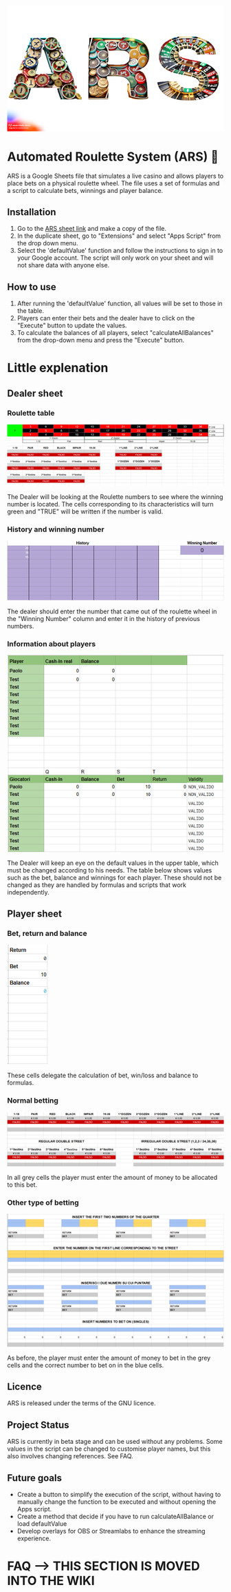 ![Brand Image](brand-image.png)

# Automated Roulette System (ARS) 🎰

ARS is a Google Sheets file that simulates a live casino and allows players to place bets on a physical roulette wheel. The file uses a set of formulas and a script to calculate bets, winnings and player balance.

## Installation

1. Go to the [ARS sheet link](https://docs.google.com/spreadsheets/d/14G8uvZQG2EfwmBMk9HPM--t2D0ymGmPYAxfy_NaDtZI/edit#gid=255657849) and make a copy of the file.
2. In the duplicate sheet, go to "Extensions" and select "Apps Script" from the drop down menu.
3. Select the 'defaultValue' function and follow the instructions to sign in to your Google account. The script will only work on your sheet and will not share data with anyone else.

## How to use

1. After running the 'defaultValue' function, all values will be set to those in the table.
2. Players can enter their bets and the dealer have to click on the "Execute" button to update the values.
3. To calculate the balances of all players, select "calculateAllBalances" from the drop-down menu and press the "Execute" button.

# Little explenation 

## Dealer sheet

### Roulette table
![Roulette table](roulette.png)

The Dealer will be looking at the Roulette numbers to see where the winning number is located. The cells corresponding to its characteristics will turn green and "TRUE" will be written if the number is valid.

### History and winning number
![History of extracted numbers](history.png) 

The dealer should enter the number that came out of the roulette wheel in the "Winning Number" column and enter it in the history of previous numbers.

### Information about players
![players info](tabs.png)

The Dealer will keep an eye on the default values in the upper table, which must be changed according to his needs. The table below shows values such as the bet, balance and winnings for each player. These should not be changed as they are handled by formulas and scripts that work independently.

## Player sheet

### Bet, return and balance
![Bet, return and balance](RBB.png)

These cells delegate the calculation of bet, win/loss and balance to formulas.

### Normal betting 
![outside bet](regularplayer.png)

In all grey cells the player must enter the amount of money to be allocated to this bet.

### Other type of betting
![Other bet](otherbet.png)

As before, the player must enter the amount of money to bet in the grey cells and the correct number to bet on in the blue cells. 

## Licence

ARS is released under the terms of the GNU licence.

## Project Status

ARS is currently in beta stage and can be used without any problems. Some values in the script can be changed to customise player names, but this also involves changing references. See FAQ.

## Future goals

- Create a button to simplify the execution of the script, without having to manually change the function to be executed and without opening the Apps script.
- Create a method that decide if you have to run calculateAllBalance or load defaultValue
- Develop overlays for OBS or Streamlabs to enhance the streaming experience.

# FAQ --> THIS SECTION IS MOVED INTO THE WIKI


